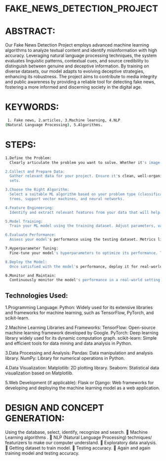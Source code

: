 # FAKE_NEWS_DETECTION_PROJECT

# ABSTRACT:
Our Fake News Detection Project employs advanced machine learning algorithms to analyze textual content and identify misinformation with high accuracy. Leveraging natural language processing techniques, the system evaluates linguistic patterns, contextual cues, and source credibility to distinguish between genuine and deceptive information. By training on diverse datasets, our model adapts to evolving deceptive strategies, enhancing its robustness. The project aims to contribute to media integrity and public awareness by providing a reliable tool for detecting fake news, fostering a more informed and discerning society in the digital age.

# KEYWORDS:
```bash
 1. Fake news, 2.articles, 3.Machine learning, 4.NLP 
(Natural Language Processing), 5.Algorithms.
```
# STEPS:
```bash
1.Define the Problem:
  Clearly articulate the problem you want to solve. Whether it's image recognition, fraud detection, or sentiment analysis, a well-defined problem is crucial.

2.Collect and Prepare Data:
  Gather relevant data for your project. Ensure it's clean, well-organized, and representative of the problem you're addressing. Split the data into training and testing 
  sets.

3.Choose the Right Algorithm:
  Select a suitable ML algorithm based on your problem type (classification, regression, clustering, etc.) and the nature of your data. Common algorithms include decision 
  trees, support vector machines, and neural networks.

4.Feature Engineering:
  Identify and extract relevant features from your data that will help your model make accurate predictions. This might involve transforming or combining existing features.

5.Model Training:
  Train your ML model using the training dataset. Adjust parameters, validate against a validation set, and fine-tune as needed. This step is iterative.

6.Evaluate Performance:
  Assess your model's performance using the testing dataset. Metrics like accuracy, precision, recall, and F1 score are commonly used, depending on the problem.

7.Hyperparameter Tuning:
  Fine-tune your model's hyperparameters to optimize its performance. This process may involve grid search, random search, or more advanced optimization techniques.

8.Deploy the Model:
  Once satisfied with the model's performance, deploy it for real-world use. This may involve integrating it into a web application, mobile app, or other relevant platforms.

9.Monitor and Maintain:
  Continuously monitor the model's performance in a real-world setting. Update the model as needed to account for changes in data distribution or other factors.
 ```

## Technologies Used:
 1.Programming Language:
   Python: Widely used for its extensive libraries and frameworks for machine learning, such as TensorFlow, PyTorch, and scikit-learn.

 2.Machine Learning Libraries and Frameworks:
   TensorFlow: Open-source machine learning framework developed by Google.
   PyTorch: Deep learning library widely used for its dynamic computation graph.
   scikit-learn: Simple and efficient tools for data mining and data analysis in Python.

 3.Data Processing and Analysis:
   Pandas: Data manipulation and analysis library.
   NumPy: Library for numerical operations in Python.

 4.Data Visualization:
   Matplotlib: 2D plotting library.
   Seaborn: Statistical data visualization based on Matplotlib.

 5.Web Development (if applicable):
   Flask or Django: Web frameworks for developing and deploying the machine learning model as a web application.

 # DESIGN AND CONCEPT GENERATION:
  Using the database, select, identify, recognize and search.
 Machine Learning algorithms .
 NLP (Natural Language Processing) techniques/ featurizers 
  to make our computer understand.
 Exploratory data analysis.
 Getting dataset to train model.
 Testing accuracy.
 Again and again training model and testing accuracy.

 

